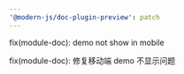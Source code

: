 ```yaml
---
'@modern-js/doc-plugin-preview': patch
---
```


fix(module-doc): demo not show in mobile

fix(module-doc): 修复移动端 demo 不显示问题
